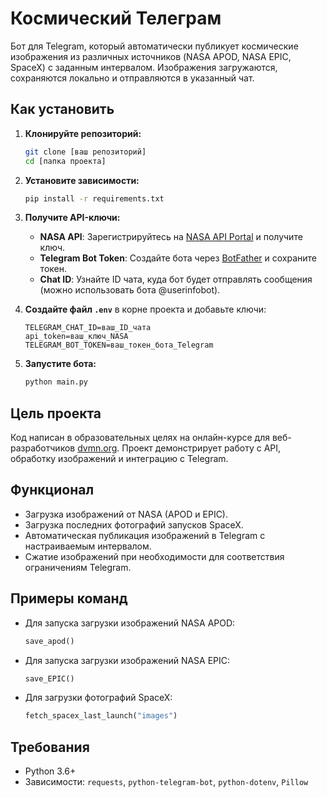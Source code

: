 # Космический Телеграм

Бот для Telegram, который автоматически публикует космические изображения из различных источников (NASA APOD, NASA EPIC, SpaceX) с заданным интервалом. Изображения загружаются, сохраняются локально и отправляются в указанный чат.

## Как установить

1. **Клонируйте репозиторий:**
   ```bash
   git clone [ваш репозиторий]
   cd [папка проекта]
   ```

2. **Установите зависимости:**
   ```bash
   pip install -r requirements.txt
   ```

3. **Получите API-ключи:**
   - **NASA API**: Зарегистрируйтесь на [NASA API Portal](https://api.nasa.gov/) и получите ключ.
   - **Telegram Bot Token**: Создайте бота через [BotFather](https://t.me/BotFather) и сохраните токен.
   - **Chat ID**: Узнайте ID чата, куда бот будет отправлять сообщения (можно использовать бота @userinfobot).

4. **Создайте файл `.env`** в корне проекта и добавьте ключи:
   ```plaintext
   TELEGRAM_CHAT_ID=ваш_ID_чата   
   api_token=ваш_ключ_NASA
   TELEGRAM_BOT_TOKEN=ваш_токен_бота_Telegram
   ```

5. **Запустите бота:**
   ```bash
   python main.py
   ```

## Цель проекта

Код написан в образовательных целях на онлайн-курсе для веб-разработчиков [dvmn.org](https://dvmn.org/). Проект демонстрирует работу с API, обработку изображений и интеграцию с Telegram.

## Функционал
- Загрузка изображений от NASA (APOD и EPIC).
- Загрузка последних фотографий запусков SpaceX.
- Автоматическая публикация изображений в Telegram с настраиваемым интервалом.
- Сжатие изображений при необходимости для соответствия ограничениям Telegram.

## Примеры команд
- Для запуска загрузки изображений NASA APOD:
  ```python
  save_apod()
  ```
- Для запуска загрузки изображений NASA EPIC:
  ```python
  save_EPIC()
  ```
- Для загрузки фотографий SpaceX:
  ```python
  fetch_spacex_last_launch("images")
  ```

## Требования
- Python 3.6+
- Зависимости: `requests`, `python-telegram-bot`, `python-dotenv`, `Pillow`
